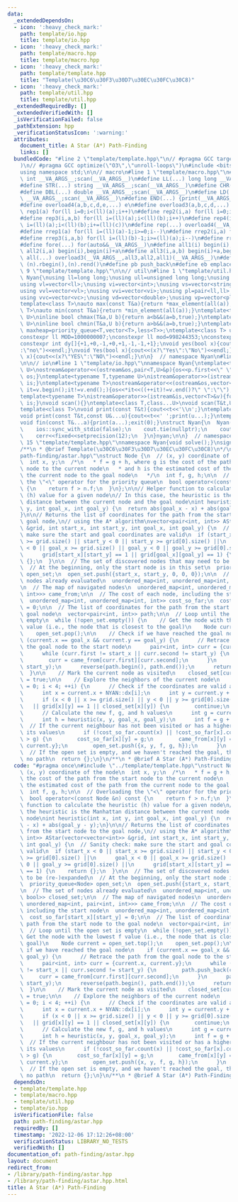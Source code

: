 ```yaml
---
data:
  _extendedDependsOn:
  - icon: ':heavy_check_mark:'
    path: template/io.hpp
    title: template/io.hpp
  - icon: ':heavy_check_mark:'
    path: template/macro.hpp
    title: template/macro.hpp
  - icon: ':heavy_check_mark:'
    path: template/template.hpp
    title: "Template(\u30C6\u30F3\u30D7\u30EC\u30FC\u30C8)"
  - icon: ':heavy_check_mark:'
    path: template/util.hpp
    title: template/util.hpp
  _extendedRequiredBy: []
  _extendedVerifiedWith: []
  _isVerificationFailed: false
  _pathExtension: hpp
  _verificationStatusIcon: ':warning:'
  attributes:
    document_title: A Star (A*) Path-Finding
    links: []
  bundledCode: "#line 2 \"template/template.hpp\"\n// #pragma GCC target(\"avx2\"\
    )\n// #pragma GCC optimize(\"O3\",\"unroll-loops\")\n#include <bits/stdc++.h>\n\
    using namespace std;\n\n// macro\n#line 1 \"template/macro.hpp\"\n#define INT(...)\
    \ int __VA_ARGS__;scan(__VA_ARGS__)\n#define LL(...) long long __VA_ARGS__;scan(__VA_ARGS__)\n\
    #define STR(...) string __VA_ARGS__;scan(__VA_ARGS__)\n#define CHR(...) char __VA_ARGS__;scan(__VA_ARGS__)\n\
    #define DBL(...) double __VA_ARGS__;scan(__VA_ARGS__)\n#define LD(...) long double\
    \ __VA_ARGS__;scan(__VA_ARGS__)\n#define END(...) {print(__VA_ARGS__);return;}\n\
    #define overload4(a,b,c,d,e,...) e\n#define overload3(a,b,c,d,...) d\n#define\
    \ rep1(a) for(ll i=0;i<(ll)(a);i++)\n#define rep2(i,a) for(ll i=0;i<(ll)(a);i++)\n\
    #define rep3(i,a,b) for(ll i=(ll)(a);i<(ll)(b);i++)\n#define rep4(i,a,b,c) for(ll\
    \ i=(ll)(a);i<(ll)(b);i+=(ll)(c))\n#define rep(...) overload4(__VA_ARGS__,rep4,rep3,rep2,rep1)(__VA_ARGS__)\n\
    #define rrep1(a) for(ll i=(ll)(a)-1;i>=0;i--)\n#define rrep2(i,a) for(ll i=(ll)(a)-1;i>=0;i--)\n\
    #define rrep3(i,a,b) for(ll i=(ll)(b)-1;i>=(ll)(a);i--)\n#define rrep(...) overload3(__VA_ARGS__,rrep3,rrep2,rrep1)(__VA_ARGS__)\n\
    #define fore(...) for(auto&&__VA_ARGS__)\n#define all1(i) begin(i),end(i)\n#define\
    \ all2(i,a) begin(i),begin(i)+a\n#define all3(i,a,b) begin(i)+a,begin(i)+b\n#define\
    \ all(...) overload3(__VA_ARGS__,all3,all2,all1)(__VA_ARGS__)\n#define rall(n)\
    \ (n).rbegin(),(n).rend()\n#define pb push_back\n#define eb emplace_back\n#line\
    \ 9 \"template/template.hpp\"\n\n// util\n#line 1 \"template/util.hpp\"\nnamespace\
    \ Nyan{\nusing ll=long long;\nusing ull=unsigned long long;\nusing ld=long double;\n\
    using vl=vector<ll>;\nusing vi=vector<int>;\nusing vs=vector<string>;\nusing vc=vector<char>;\n\
    using vvl=vector<vl>;\nusing vvi=vector<vi>;\nusing pl=pair<ll,ll>;\nusing pi=pair<int,int>;\n\
    using vvc=vector<vc>;\nusing vd=vector<double>;\nusing vp=vector<pl>;\nusing vb=vector<bool>;\n\
    template<class T>\nauto max(const T&a){return *max_element(all(a));}\ntemplate<class\
    \ T>\nauto min(const T&a){return *min_element(all(a));}\ntemplate<typename T,typename\
    \ U>\ninline bool chmax(T&a,U b){return a<b&&(a=b,true);}\ntemplate<typename T,typename\
    \ U>\ninline bool chmin(T&a,U b){return a>b&&(a=b,true);}\ntemplate<class T> using\
    \ maxheap=priority_queue<T,vector<T>,less<T>>;\ntemplate<class T> using minheap=priority_queue<T,vector<T>,greater<T>>;\n\
    constexpr ll MOD=1000000007;\nconstexpr ll mod=998244353;\nconstexpr int dx[]{+0,+1,+0,-1,+1,+1,-1,-1};\n\
    constexpr int dy[]{+1,+0,-1,+0,+1,-1,-1,+1};\nvoid yes(bool x){cout<<(x?\"yes\"\
    :\"no\")<<endl;}\nvoid Yes(bool x){cout<<(x?\"Yes\":\"No\")<<endl;}\nvoid YES(bool\
    \ x){cout<<(x?\"YES\":\"NO\")<<endl;}\n\n}  // namespace Nyan\n#line 12 \"template/template.hpp\"\
    \n\n// io\n#line 1 \"template/io.hpp\"\nnamespace Nyan{\ntemplate<typename T,typename\
    \ U>\nostream&operator<<(ostream&os,pair<T,U>&p){os<<p.first<<\" \"<<p.second;return\
    \ os;}\ntemplate<typename T,typename U>\nistream&operator>>(istream&is,pair<T,U>&p){is>>p.first>>p.second;return\
    \ is;}\ntemplate<typename T>\nostream&operator<<(ostream&os,vector<T>&v){for(auto\
    \ it=v.begin();it!=v.end();){os<<*it<<((++it)!=v.end()?\" \":\"\");}return os;}\n\
    template<typename T>\nistream&operator>>(istream&is,vector<T>&v){for(T&e:v)is>>e;return\
    \ is;}\nvoid scan(){}\ntemplate<class T,class...U>\nvoid scan(T&t,U&...u){cin>>t;scan(u...);}\n\
    template<class T>\nvoid print(const T&t){cout<<t<<'\\n';}\ntemplate<class T,class...U>\n\
    void print(const T&t,const U&...u){cout<<t<<' ';print(u...);}\ntemplate<class...T>\n\
    void fin(const T&...a){print(a...);exit(0);}\nstruct Nyan{\n  Nyan(){\n    cin.tie(nullptr);\n\
    \    ios::sync_with_stdio(false);\n    cout.tie(nullptr);\n    cout<<fixed<<setprecision(12);\n\
    \    cerr<<fixed<<setprecision(12);\n  }\n}nyan;\n\n}  // namespace Nyan\n#line\
    \ 15 \"template/template.hpp\"\nnamespace Nyan{void solve();}\nsigned main(){Nyan::solve();}\n\
    /**\n * @brief Template(\u30C6\u30F3\u30D7\u30EC\u30FC\u30C8)\n*/\n#line 3 \"\
    path-finding/astar.hpp\"\nstruct Node {\n  // (x, y) coordinate of the node\n\
    \  int x, y;\n  /*\n   * f = g + h, where g is the cost of the path from the start\
    \ node to the current node\n   * and h is the estimated cost of the path from\
    \ the current node to the goal node\n   */\n  int f, g, h;\n\n  // Overloading\
    \ the \"<\" operator for the priority queue\n  bool operator<(const Node &n) const\
    \ {\n    return f > n.f;\n  }\n};\n\n// Helper function to calculate the heuristic\
    \ (h) value for a given node\n// In this case, the heuristic is the Manhattan\
    \ distance between the current node and the goal node\nint heuristic(int x, int\
    \ y, int goal_x, int goal_y) {\n  return abs(goal_x - x) + abs(goal_y - y);\n\
    }\n\n// Returns the list of coordinates for the path from the start node to the\
    \ goal node,\n// using the A* algorithm\nvector<pair<int, int>> AStar(vector<vector<int>>\
    \ &grid, int start_x, int start_y, int goal_x, int goal_y) {\n  // Sanity check:\
    \ make sure the start and goal coordinates are valid\n  if (start_x < 0 || start_x\
    \ >= grid.size() || start_y < 0 || start_y >= grid[0].size() ||\n      goal_x\
    \ < 0 || goal_x >= grid.size() || goal_y < 0 || goal_y >= grid[0].size() ||\n\
    \      grid[start_x][start_y] == 1 || grid[goal_x][goal_y] == 1) {\n    return\
    \ {};\n  }\n\n  // The set of discovered nodes that may need to be (re-)expanded\n\
    \  // At the beginning, only the start node is in this set\n  priority_queue<Node>\
    \ open_set;\n  open_set.push({start_x, start_y, 0, 0, 0});\n\n  // The set of\
    \ nodes already evaluated\n  unordered_map<int, unordered_map<int, bool>> closed_set;\n\
    \n  // The map of navigated nodes\n  unordered_map<int, unordered_map<int, pair<int,\
    \ int>>> came_from;\n\n  // The cost of each node, including the start node\n\
    \  unordered_map<int, unordered_map<int, int>> cost_so_far;\n  cost_so_far[start_x][start_y]\
    \ = 0;\n\n  // The list of coordinates for the path from the start node to the\
    \ goal node\n  vector<pair<int, int>> path;\n\n  // Loop until the open set is\
    \ empty\n  while (!open_set.empty()) {\n    // Get the node with the lowest f\
    \ value (i.e., the node that is closest to the goal)\n    Node current = open_set.top();\n\
    \    open_set.pop();\n\n    // Check if we have reached the goal node\n    if\
    \ (current.x == goal_x && current.y == goal_y) {\n      // Retrace the path from\
    \ the goal node to the start node\n      pair<int, int> curr = {current.x, current.y};\n\
    \      while (curr.first != start_x || curr.second != start_y) {\n        path.push_back(curr);\n\
    \        curr = came_from[curr.first][curr.second];\n      }\n      path.emplace_back(start_x,\
    \ start_y);\n      reverse(path.begin(), path.end());\n      return path;\n  \
    \  }\n\n    // Mark the current node as visited\n    closed_set[current.x][current.y]\
    \ = true;\n\n    // Explore the neighbors of the current node\n    for (int i\
    \ = 0; i < 4; ++i) {\n      // Check if the coordinates are valid and not visited\n\
    \      int x = current.x + NYAN::dx[i];\n      int y = current.y + NYAN::dy[i];\n\
    \      if (x < 0 || x >= grid.size() || y < 0 || y >= grid[0].size()\n       \
    \   || grid[x][y] == 1 || closed_set[x][y]) {\n        continue;\n      }\n\n\
    \      // Calculate the new f, g, and h values\n      int g = current.g + 1;\n\
    \      int h = heuristic(x, y, goal_x, goal_y);\n      int f = g + h;\n\n    \
    \  // If the current neighbour has not been visited or has a higher f value, update\
    \ its values\n      if (!cost_so_far.count(x) || !cost_so_far[x].count(y) || cost_so_far[x][y]\
    \ > g) {\n        cost_so_far[x][y] = g;\n        came_from[x][y] = {current.x,\
    \ current.y};\n        open_set.push({x, y, f, g, h});\n      }\n    }\n  }\n\
    \  // If the open set is empty, and we haven't reached the goal, then there is\
    \ no path\n  return {};\n}\n/**\n * @brief A Star (A*) Path-Finding\n*/\n"
  code: "#pragma once\n#include \"../template/template.hpp\"\nstruct Node {\n  //\
    \ (x, y) coordinate of the node\n  int x, y;\n  /*\n   * f = g + h, where g is\
    \ the cost of the path from the start node to the current node\n   * and h is\
    \ the estimated cost of the path from the current node to the goal node\n   */\n\
    \  int f, g, h;\n\n  // Overloading the \"<\" operator for the priority queue\n\
    \  bool operator<(const Node &n) const {\n    return f > n.f;\n  }\n};\n\n// Helper\
    \ function to calculate the heuristic (h) value for a given node\n// In this case,\
    \ the heuristic is the Manhattan distance between the current node and the goal\
    \ node\nint heuristic(int x, int y, int goal_x, int goal_y) {\n  return abs(goal_x\
    \ - x) + abs(goal_y - y);\n}\n\n// Returns the list of coordinates for the path\
    \ from the start node to the goal node,\n// using the A* algorithm\nvector<pair<int,\
    \ int>> AStar(vector<vector<int>> &grid, int start_x, int start_y, int goal_x,\
    \ int goal_y) {\n  // Sanity check: make sure the start and goal coordinates are\
    \ valid\n  if (start_x < 0 || start_x >= grid.size() || start_y < 0 || start_y\
    \ >= grid[0].size() ||\n      goal_x < 0 || goal_x >= grid.size() || goal_y <\
    \ 0 || goal_y >= grid[0].size() ||\n      grid[start_x][start_y] == 1 || grid[goal_x][goal_y]\
    \ == 1) {\n    return {};\n  }\n\n  // The set of discovered nodes that may need\
    \ to be (re-)expanded\n  // At the beginning, only the start node is in this set\n\
    \  priority_queue<Node> open_set;\n  open_set.push({start_x, start_y, 0, 0, 0});\n\
    \n  // The set of nodes already evaluated\n  unordered_map<int, unordered_map<int,\
    \ bool>> closed_set;\n\n  // The map of navigated nodes\n  unordered_map<int,\
    \ unordered_map<int, pair<int, int>>> came_from;\n\n  // The cost of each node,\
    \ including the start node\n  unordered_map<int, unordered_map<int, int>> cost_so_far;\n\
    \  cost_so_far[start_x][start_y] = 0;\n\n  // The list of coordinates for the\
    \ path from the start node to the goal node\n  vector<pair<int, int>> path;\n\n\
    \  // Loop until the open set is empty\n  while (!open_set.empty()) {\n    //\
    \ Get the node with the lowest f value (i.e., the node that is closest to the\
    \ goal)\n    Node current = open_set.top();\n    open_set.pop();\n\n    // Check\
    \ if we have reached the goal node\n    if (current.x == goal_x && current.y ==\
    \ goal_y) {\n      // Retrace the path from the goal node to the start node\n\
    \      pair<int, int> curr = {current.x, current.y};\n      while (curr.first\
    \ != start_x || curr.second != start_y) {\n        path.push_back(curr);\n   \
    \     curr = came_from[curr.first][curr.second];\n      }\n      path.emplace_back(start_x,\
    \ start_y);\n      reverse(path.begin(), path.end());\n      return path;\n  \
    \  }\n\n    // Mark the current node as visited\n    closed_set[current.x][current.y]\
    \ = true;\n\n    // Explore the neighbors of the current node\n    for (int i\
    \ = 0; i < 4; ++i) {\n      // Check if the coordinates are valid and not visited\n\
    \      int x = current.x + NYAN::dx[i];\n      int y = current.y + NYAN::dy[i];\n\
    \      if (x < 0 || x >= grid.size() || y < 0 || y >= grid[0].size()\n       \
    \   || grid[x][y] == 1 || closed_set[x][y]) {\n        continue;\n      }\n\n\
    \      // Calculate the new f, g, and h values\n      int g = current.g + 1;\n\
    \      int h = heuristic(x, y, goal_x, goal_y);\n      int f = g + h;\n\n    \
    \  // If the current neighbour has not been visited or has a higher f value, update\
    \ its values\n      if (!cost_so_far.count(x) || !cost_so_far[x].count(y) || cost_so_far[x][y]\
    \ > g) {\n        cost_so_far[x][y] = g;\n        came_from[x][y] = {current.x,\
    \ current.y};\n        open_set.push({x, y, f, g, h});\n      }\n    }\n  }\n\
    \  // If the open set is empty, and we haven't reached the goal, then there is\
    \ no path\n  return {};\n}\n/**\n * @brief A Star (A*) Path-Finding\n*/"
  dependsOn:
  - template/template.hpp
  - template/macro.hpp
  - template/util.hpp
  - template/io.hpp
  isVerificationFile: false
  path: path-finding/astar.hpp
  requiredBy: []
  timestamp: '2022-12-06 17:12:26+08:00'
  verificationStatus: LIBRARY_NO_TESTS
  verifiedWith: []
documentation_of: path-finding/astar.hpp
layout: document
redirect_from:
- /library/path-finding/astar.hpp
- /library/path-finding/astar.hpp.html
title: A Star (A*) Path-Finding
---
```

